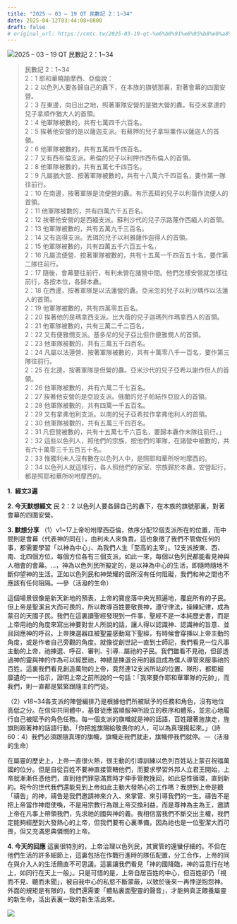 ```yaml
---
title: "2025 – 03 – 19 QT 民數記 2：1~34"
date: 2025-04-12T03:44:08+0800
draft: false
# original_url: https://cmtc.tw/2025-03-19-qt-%e6%b0%91%e6%95%b8%e8%a8%98-2%ef%bc%9a134
---
```


![2025 – 03 – 19 QT 民數記 2：1\~34](/images/qt.jpg  "2025 – 03 – 19 QT 民數記 2：1\~34")

> 民數記 2：1\~34  
> 2：1 耶和華曉諭摩西、亞倫說：  
> 2：2 以色列人要各歸自己的纛下，在本族的旗號那裏，對著會幕的四圍安營。  
> 2：3 在東邊，向日出之地，照著軍隊安營的是猶大營的纛。有亞米拿達的兒子拿順作猶大人的首領。  
> 2：4 他軍隊被數的，共有七萬四千六百名。  
> 2：5 挨著他安營的是以薩迦支派。有蘇押的兒子拿坦業作以薩迦人的首領。  
> 2：6 他軍隊被數的，共有五萬四千四百名。  
> 2：7 又有西布倫支派。希倫的兒子以利押作西布倫人的首領。  
> 2：8 他軍隊被數的，共有五萬七千四百名。  
> 2：9 凡屬猶大營、按著軍隊被數的，共有十八萬六千四百名，要作第一隊往前行。  
> 2：10 在南邊，按著軍隊是流便營的纛。有示丟珥的兒子以利蓿作流便人的首領。  
> 2：11 他軍隊被數的，共有四萬六千五百名。  
> 2：12 挨著他安營的是西緬支派。蘇利沙代的兒子示路蔑作西緬人的首領。  
> 2：13 他軍隊被數的，共有五萬九千三百名。  
> 2：14 又有迦得支派。丟珥的兒子以利雅薩作迦得人的首領。  
> 2：15 他軍隊被數的，共有四萬五千六百五十名，  
> 2：16 凡屬流便營、按著軍隊被數的，共有十五萬一千四百五十名，要作第二隊往前行。  
> 2：17 隨後，會幕要往前行，有利未營在諸營中間。他們怎樣安營就怎樣往前行，各按本位，各歸本纛。  
> 2：18 在西邊，按著軍隊是以法蓮營的纛。亞米忽的兒子以利沙瑪作以法蓮人的首領。  
> 2：19 他軍隊被數的，共有四萬零五百名。  
> 2：20 挨著他的是瑪拿西支派。比大蓿的兒子迦瑪列作瑪拿西人的首領。  
> 2：21 他軍隊被數的，共有三萬二千二百名。  
> 2：22 又有便雅憫支派。基多尼的兒子亞比但作便雅憫人的首領。  
> 2：23 他軍隊被數的，共有三萬五千四百名。  
> 2：24 凡屬以法蓮營、按著軍隊被數的，共有十萬零八千一百名，要作第三隊往前行。  
> 2：25 在北邊，按著軍隊是但營的纛。亞米沙代的兒子亞希以謝作但人的首領。  
> 2：26 他軍隊被數的，共有六萬二千七百名。  
> 2：27 挨著他安營的是亞設支派。俄蘭的兒子帕結作亞設人的首領。  
> 2：28 他軍隊被數的，共有四萬一千五百名。  
> 2：29 又有拿弗他利支派。以南的兒子亞希拉作拿弗他利人的首領。  
> 2：30 他軍隊被數的，共有五萬三千四百名。  
> 2：31 凡但營被數的，共有十五萬七千六百名，要歸本纛作末隊往前行。」  
> 2：32 這些以色列人，照他們的宗族，按他們的軍隊，在諸營中被數的，共有六十萬零三千五百五十名。  
> 2：33 惟獨利未人沒有數在以色列人中，是照耶和華所吩咐摩西的。  
> 2：34 以色列人就這樣行，各人照他們的家室、宗族歸於本纛，安營起行，都是照耶和華所吩咐摩西的。

**1.  經文3遍**

**2. 今天默想經文**
民 2：2 以色列人要各歸自己的纛下，在本族的旗號那裏，對著會幕的四圍安營。

**3. 默想分享**
（1）v1\~17上帝吩咐摩西亞倫，依序分配12個支派所在的位置，而中間則是會幕（代表神的同在），由利未人來負責。這也象徵了我們不管做任何的事，都需要學習「以神為中心」、為我們人生「至高的主宰」。12支派按東、西、南、北四個方位，每個方位各有三個支派，如此一來，每個以色列民都能看見神與人相會的會幕。…，神為以色列民所擬定的，是以神為中心的生活，即隨時隨地不斷仰望神的生活。正如以色列民和神榮耀的居所沒有任何阻礙，我們和神之間也不應該有任何阻隔。—參（活潑的生命）

這個場景很像是新天新地的預表，上帝的寶座落中央光照遍地，覆庇所有的子民。但上帝是聖潔且大而可畏的，所以教導百姓要敬畏神，遵守律法，操練紀律，成為蒙召的天國子民。我們在這裏讀聖經發現到一件事，聖經不是一本純歷史書，而是上帝用祂的角度來寫出神要對世人所說的話，讓人得以認識神、認識神的旨意、並且回應神的呼召。上帝揀選器皿被聖靈感動寫下聖經，有時候會穿挿以上帝主動的角度，或是作者自己旁觀的角度。就像從創世記一直到士師記，我們看見一位凡事主動的上帝，祂揀選、呼召、審判、引導…屬祂的子民。我們雖看不見祂，但卻透過神的靈與神的作為可以經歷祂，神總是揀選合用的器皿成為僕人導管來服事祂的百姓。這裏我們看見創造萬物的上帝，竟然連12支派所站的位置、隊形，都鉅細靡遺的一一指示，證明上帝之前所說的一句話：「我來要作耶和華軍隊的元帥」，而我們，則一直都是緊緊跟隨主的門徒。

（2）v18\~34各支派的陣營編排乃是根據他們所被賦予的任務和角色，沒有地位高低之分。在信仰共同體中，基督徒應當順服神所設立的秩序和體系，並忠心地履行自己被賦予的角色任務。每一個支派的旗幟就是神的話語，百姓跟著旌旗走，旌旗則跟著神的話語行動。「你把旌旗賜給敬畏你的人，可以為真理揚起來。」（詩60：4）我們必須跟隨真理的旗幟，旗幟走我們就走，旗幟停我們就停。—（活潑的生命）

在屬靈的歷史上，上帝一直很火熱，很主動的引導訓練以色列百姓站上蒙召祝福萬國的位分。但是自從百姓不要神直接管轄他們，而要求學習外邦人立君王開始，上帝就漸漸任憑他們，直到他們罪惡滿貫時才伸手管教挽回，如此惡性循環，直到新約。現今的世代我們還能見到上帝如此主動大發熱心的工作嗎？我想到上帝是聽「禱告」的神，禱告是我們邀請神來介入、來掌管、來引導我們的一生。禱告不是把上帝當作神燈使喚，不是用宗教行為跟上帝交換利益，而是尊神為主為王，邀請上帝在凡事上帶領我們，先求祂的國與神的義。我相信當我們不斷交出主權，我們定能夠經歷到大發熱心的上帝，但我們要有心裏準備，因為祂也是一位聖潔大而可畏，但又充滿恩典憐憫的上帝。

**4. 今天的回應**
這裏很特別的，上帝治理以色列民，其實管的還蠻仔細的。不但在他們生活的許多細節上，這裏包括在作戰行進時的隊伍配置，分工合作，上帝的同在與介入人的生活簡直不可思議。這裏讓我們看見「神的國降臨，神的旨意行在地上，如同行在天上一般」。只是可惜的是，上帝自居百姓的中心，但百姓卻仍「視而不見、聽而未聞」，被自我中心的私慾不斷蒙蔽，以致於後來一再悖逆抱怨神。外面的規矩是有限的，我們還需要「體貼裏面聖靈的聲音」，才能夠真正餵養屬靈的新生命，活出表裏一致的新生活出來。

![](/images/10649853_843562302343334_1608979710006467636_n.webp)
